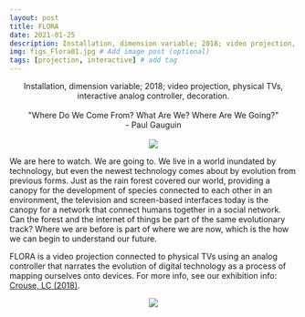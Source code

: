```yaml
---
layout: post
title: FLORA
date: 2021-01-25
description: Installation, dimension variable; 2018; video projection, physical TVs, interactive analog controller, decoration. # Add post description (optional)
img: figs_Flora01.jpg # Add image post (optional)
tags: [projection, interactive] # add tag
---
```

<p align="center">
Installation, dimension variable; 2018; video projection, physical TVs, interactive analog controller, decoration.<br><br>
"Where Do We Come From? What Are We? Where Are We Going?"<br>
- Paul Gauguin<br><br>
<img src="{{site.baseurl}}/assets/img/figs_Flora01.gif">
</p>

We are here to watch. We are going to. We live in a world inundated by technology, but even the newest technology comes about by evolution from previous forms. Just as the rain forest covered our world, providing a canopy for the development of species connected to each other in an environment, the television and screen-based interfaces today is the canopy for a network that connect humans together in a social network. Can the forest and the internet of things be part of the same evolutionary track? Where we are before is part of where we are now, which is the how we can begin to understand our future.

FLORA is a video projection connected to physical TVs using an analog controller that narrates the evolution of digital technology as a process of mapping ourselves onto devices. For more info, see our exhibition info: [Crouse, LC (2018)][show].

[show]: https://recfreq.wordpress.com/portfolio/flora-network-intelligence/

<p align="center">
<img src="{{site.baseurl}}/assets/img/figs_Flora02.jpg">
</p>
